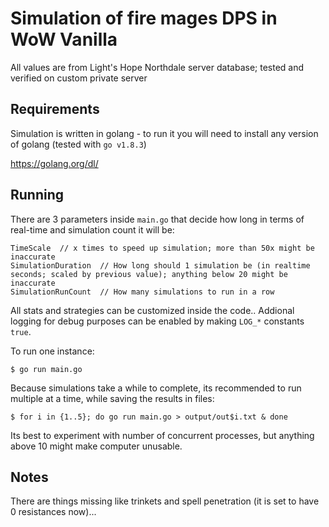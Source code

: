 # Simulation of fire mages DPS in WoW Vanilla

All values are from Light's Hope Northdale server database; tested and verified on custom private server

## Requirements

Simulation is written in golang - to run it you will need to install any version of golang (tested with `go v1.8.3`)

https://golang.org/dl/

## Running

There are 3 parameters inside `main.go` that decide how long in terms of real-time and simulation count it will be:

```
TimeScale  // x times to speed up simulation; more than 50x might be inaccurate
SimulationDuration  // How long should 1 simulation be (in realtime seconds; scaled by previous value); anything below 20 might be inaccurate
SimulationRunCount  // How many simulations to run in a row
```

All stats and strategies can be customized inside the code.. Addional logging for debug purposes can be enabled by making `LOG_*` constants `true`.

To run one instance:

`$ go run main.go`

Because simulations take a while to complete, its recommended to run multiple at a time, while saving the results in files:

`$ for i in {1..5}; do go run main.go > output/out$i.txt & done`

Its best to experiment with number of concurrent processes, but anything above 10 might make computer unusable.

## Notes

There are things missing like trinkets and spell penetration (it is set to have 0 resistances now)...
